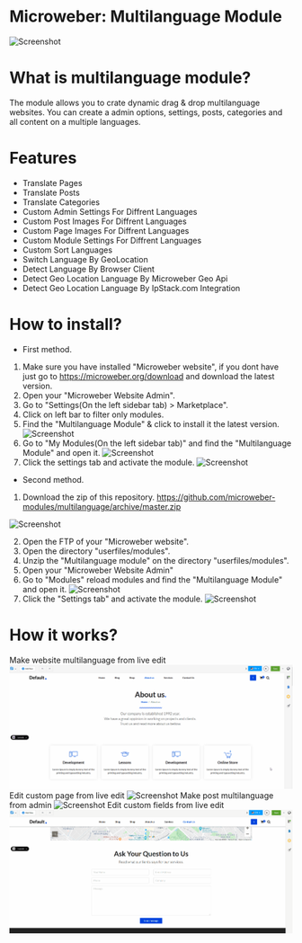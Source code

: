 # Microweber: Multilanguage Module
![Screenshot](https://raw.githubusercontent.com/microweber-modules/multilanguage/master/screenshot.png)


# What is multilanguage module?
The module allows you to crate dynamic drag & drop multilanguage websites.
You can create a admin options, settings, posts, categories and all content on a multiple languages.

# Features
- Translate Pages
- Translate Posts
- Translate Categories
- Custom Admin Settings For Diffrent Languages
- Custom Post Images For Diffrent Languages
- Custom Page Images For Diffrent Languages
- Custom Module Settings For Diffrent Languages
- Custom Sort Languages
- Switch Language By GeoLocation
- Detect Language By Browser  Client 
- Detect Geo Location Language By Microweber Geo Api
- Detect Geo Location Language By IpStack.com Integration

# How to install?

+ First method.
1. Make sure you have installed "Microweber website", if you dont have just go to https://microweber.org/download and download the latest version.
2. Open your "Microweber Website Admin".
3. Go to "Settings(On the left sidebar tab) > Marketplace".
4. Click on left bar to filter only modules.
5. Find the "Multilanguage Module" & click to install it the latest version.
![Screenshot](https://raw.githubusercontent.com/microweber-modules/multilanguage/master/screenshots/mw-marketplace.png)
6. Go to "My Modules(On the left sidebar tab)" and find the "Multilanguage Module" and open it.
![Screenshot](https://raw.githubusercontent.com/microweber-modules/multilanguage/master/screenshots/mw-modules-reload-modules.png)
7. Click the settings tab and activate the module.
![Screenshot](https://raw.githubusercontent.com/microweber-modules/multilanguage/master/screenshots/ml-activation.png)

+ Second method.
1. Download the zip of this repository. https://github.com/microweber-modules/multilanguage/archive/master.zip

![Screenshot](https://raw.githubusercontent.com/microweber-modules/multilanguage/master/screenshots/git-download.png)

2. Open the FTP of your "Microweber website".
3. Open the directory "userfiles/modules".
4. Unzip the "Multilanguage module" on the directory "userfiles/modules".
5. Open your "Microweber Website Admin"
6. Go to "Modules" reload modules and find the "Multilanguage Module" and open it.
![Screenshot](https://raw.githubusercontent.com/microweber-modules/multilanguage/master/screenshots/mw-modules-reload-modules.png)
7. Click the "Settings tab" and activate the module.
![Screenshot](https://raw.githubusercontent.com/microweber-modules/multilanguage/master/screenshots/ml-activation.png)


# How it works?

Make website multilanguage from live edit
![Screenshot](screenshots/live-edit-multilanguage.gif)
Edit custom page from live edit 
![Screenshot](screenshots/live-edit-page-multilanguage.gif)
Make post multilanguage from admin
![Screenshot](screenshots/admin-post-edit.gif)
Edit custom fields from live edit
![Screenshot](screenshots/customfields-live-edit-multilanguage.gif)
